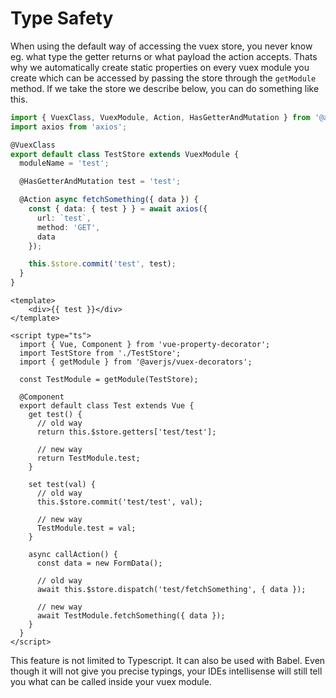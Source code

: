 # Type Safety

When using the default way of accessing the vuex store, you never know eg. what type the getter returns or what payload the action accepts. Thats why we automatically create static properties on every vuex module you create which can be accessed by passing the store through the `getModule` method. If we take the store we describe below, you can do something like this.

```typescript
import { VuexClass, VuexModule, Action, HasGetterAndMutation } from '@averjs/vuex-decorators';
import axios from 'axios';

@VuexClass
export default class TestStore extends VuexModule {
  moduleName = 'test';

  @HasGetterAndMutation test = 'test';

  @Action async fetchSomething({ data }) {
    const { data: { test } } = await axios({
      url: `test`,
      method: 'GET',
      data
    });

    this.$store.commit('test', test);
  }
}

```

```vue
<template>
    <div>{{ test }}</div>
</template>

<script type="ts">
  import { Vue, Component } from 'vue-property-decorator';
  import TestStore from './TestStore';
  import { getModule } from '@averjs/vuex-decorators';

  const TestModule = getModule(TestStore);

  @Component
  export default class Test extends Vue {
    get test() {
      // old way
      return this.$store.getters['test/test'];

      // new way
      return TestModule.test;
    }

    set test(val) {
      // old way
      this.$store.commit('test/test', val);

      // new way
      TestModule.test = val;
    }

    async callAction() {
      const data = new FormData();

      // old way
      await this.$store.dispatch('test/fetchSomething', { data });

      // new way
      await TestModule.fetchSomething({ data });
    }
  }
</script>
```

This feature is not limited to Typescript. It can also be used with Babel. Even though it will not give you precise typings, your IDEs intellisense will still tell you what can be called inside your vuex module.